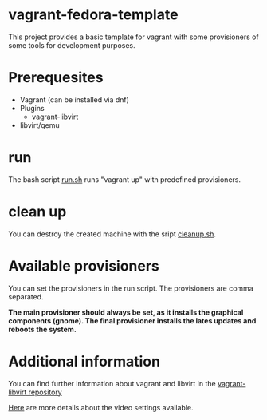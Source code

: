 # vagrant-fedora-template

This project provides a basic template for vagrant with some provisioners of some tools for development purposes.

# Prerequesites

- Vagrant (can be installed via dnf)
- Plugins
  - vagrant-libvirt
- libvirt/qemu

# run

The bash script [run.sh](run.sh) runs "vagrant up" with predefined provisioners. 

# clean up 

You can destroy the created machine with the sript [cleanup.sh](cleanup.sh).

# Available provisioners

You can set the provisioners in the run script. The provisioners are comma separated.

**The main provisioner should always be set, as it installs the graphical components (gnome). The final provisioner installs the lates updates and reboots the system.**

# Additional information

You can find further information about vagrant and libvirt in the [vagrant-libvirt repository](https://github.com/vagrant-libvirt/vagrant-libvirt)

[Here](https://libvirt.org/formatdomain.html#elementsVideo) are more details about the video settings available.